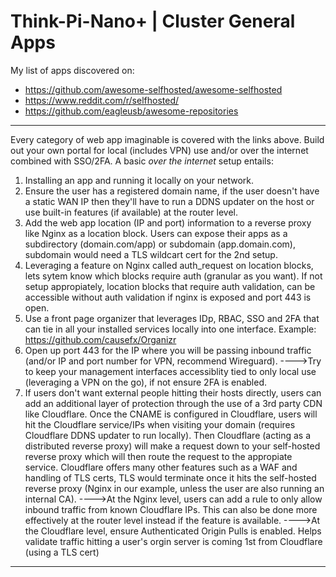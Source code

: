 # Think-Pi-Nano+ | Cluster General Apps

My list of apps discovered on:
 - https://github.com/awesome-selfhosted/awesome-selfhosted
 - https://www.reddit.com/r/selfhosted/
 - https://github.com/eagleusb/awesome-repositories

-----------------------------
Every category of web app imaginable is covered with the links above. Build out your own portal for local (includes VPN) use and/or over the internet combined with SSO/2FA. A basic *over the internet* setup entails:
1. Installing an app and running it locally on your network.
2. Ensure the user has a registered domain name, if the user doesn't have a static WAN IP then they'll have to run a DDNS updater on the host or use built-in features (if available) at the router level.
3. Add the web app location (IP and port) information to a reverse proxy like Nginx as a location block. Users can expose their apps as a subdirectory (domain.com/app) or subdomain (app.domain.com), subdomain would need a TLS wildcart cert for the 2nd setup. 
4. Leveraging a feature on Nginx called auth_request on location blocks, lets sytem know which blocks require auth (granular as you want). If not setup appropiately, location blocks that require auth validation, can be accessible without auth validation if nginx is exposed and port 443 is open.
5. Use a front page organizer that leverages IDp, RBAC, SSO and 2FA that can tie in all your installed services locally into one interface. Example: https://github.com/causefx/Organizr
6. Open up port 443 for the IP where you will be passing inbound traffic (and/or IP and port number for VPN, recommend Wireguard).
---->Try to keep your management interfaces accessiblity tied to only local use (leveraging a VPN on the go), if not ensure 2FA is enabled.
7. If users don't want external people hitting their hosts directly, users can add an additional layer of protection through the use of a 3rd party CDN like Cloudflare. Once the CNAME is configured in Cloudflare, users will hit the Cloudflare service/IPs when visiting your domain (requires Cloudflare DDNS updater to run locally). Then Cloudflare (acting as a distributed reverse proxy) will make a request down to your self-hosted reverse proxy which will then route the request to the appropiate service. Cloudflare offers many other features such as a WAF and handling of TLS certs, TLS would terminate once it hits the self-hosted reverse proxy (Nginx in our example, unless the user are also running an internal CA).
---->At the Nginx level, users can add a rule to only allow inbound traffic from known Cloudflare IPs. This can also be done more effectively at the router level instead if the feature is available.
---->At the Cloudflare level, ensure Authenticated Origin Pulls is enabled. Helps validate traffic hitting a user's orgin server is coming 1st from Cloudflare (using a TLS cert)
-----------------------------
